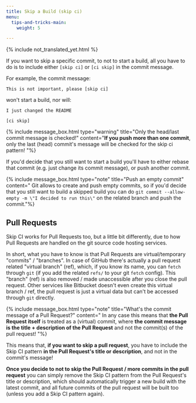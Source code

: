 ```yaml
---
title: Skip a Build (skip ci)
menu:
  tips-and-tricks-main:
    weight: 5

---
```

{% include not_translated_yet.html %}

If you want to skip a specific commit, to not to start a build,
all you have to do is to include either `[skip ci]` or `[ci skip]`
in the commit message.

For example, the commit message:

    This is not important, please [skip ci]

won't start a build, nor will:

    I just changed the README
    
    [ci skip]

{% include message_box.html type="warning" title="Only the head/last commit message is checked!" content="**If you push more than one commit**, only the last (head) commit's message will be checked for the skip ci pattern! "%}

If you'd decide that you still want to start a build you'll have to
either rebase that commit (e.g. just change its commit message), or push another commit.

{% include message_box.html type="note" title="Push an empty commit" content=" Git allows to create and push empty commits, so if you'd decide that you still want to build a skipped build you can do `git commit --allow-empty -m \"I decided to run this\"` on the related branch and push the commit."%}

## Pull Requests

Skip CI works for Pull Requests too, but a little bit differently, due to how Pull Requests are
handled on the git source code hosting services.

In short, what you have to know is that Pull Requests are virtual/temporary "commits" / "branches".
In case of GitHub there's actually a pull request related "virtual branch" (ref), which, if you know
its name, you can `fetch` through `git` (if you add the related `refs/` to your git `fetch` config).
This "branch" (ref) is also removed / made unaccessible after you close the pull request.
Other services like Bitbucket doesn't even create this virtual branch / ref, the pull request is just
a virtual data but can't be accessed through `git` directly.

{% include message_box.html type="note" title="What's the commit message of a Pull Request?" content="
In any case this means that **the Pull Request itself** is treated as a (virtual) commit, where **the commit message is the title + description of the Pull Request** and not the commit(s) of the pull request!
"%}

This means that, **if you want to skip a pull request**, you have to include the Skip CI
pattern **in the Pull Request's title or description**, and not in the commit's message!

**Once you decide to not to skip the Pull Request / more commits in the pull request**
you can simply remove the
Skip CI pattern from the Pull Request's title or description, which should automatically
trigger a new build with the latest commit, and all future commits of the pull request
will be built too (unless you add a Skip CI pattern again).